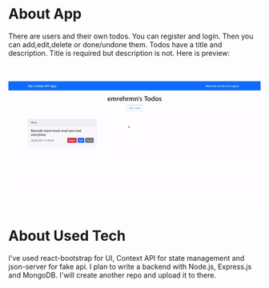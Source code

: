 # About App

There are users and their own todos. You can register and login. Then you can add,edit,delete or done/undone them. Todos have a title and description. Title is required but description is not. Here is preview:

![todoapp-context-gif](https://raw.githubusercontent.com/emreharman/todo-app-with-multiple-users/master/src/img/todocontext.gif)

# About Used Tech

I've used react-bootstrap for UI, Context API for state management and json-server for fake api. I plan to write a backend with Node.js, Express.js and MongoDB. I'will create another repo and upload it to there.
